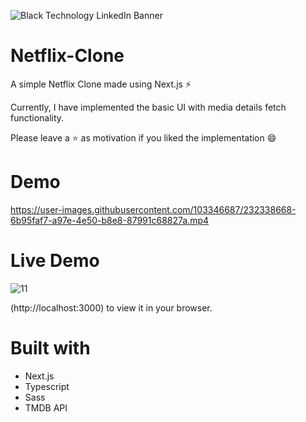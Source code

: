 ![Black Technology LinkedIn Banner](https://user-images.githubusercontent.com/103346687/232337814-0d2b0589-d441-43b8-a9b0-a298cb3900ed.png)

# Netflix-Clone

A simple Netflix Clone made using Next.js ⚡

Currently, I have implemented the basic UI with media details fetch functionality.

Please leave a ⭐ as motivation if you liked the implementation 😄

# Demo

https://user-images.githubusercontent.com/103346687/232338668-6b95faf7-a97e-4e50-b8e8-87991c68827a.mp4

# Live Demo

![11](https://user-images.githubusercontent.com/103346687/232338754-bdc6a659-ab0b-4e69-8c63-3b411949b812.JPG)

(http://localhost:3000) to view it in your browser.

# Built with

- Next.js
- Typescript
- Sass
- TMDB API


